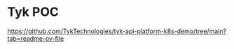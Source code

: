 # Tyk POC

https://github.com/TykTechnologies/tyk-api-platform-k8s-demo/tree/main?tab=readme-ov-file